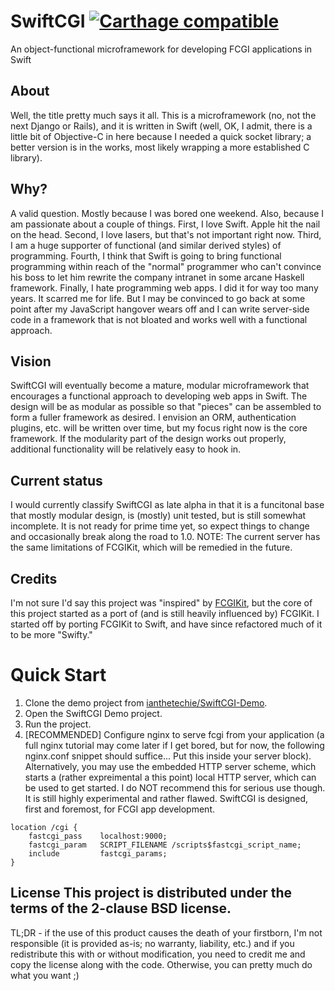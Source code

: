 # SwiftCGI [![Carthage compatible](https://img.shields.io/badge/Carthage-compatible-4BC51D.svg?style=flat)](https://github.com/Carthage/Carthage)

An object-functional microframework for developing FCGI applications in Swift

## About

Well, the title pretty much says it all. This is a microframework (no,
not the next Django or Rails), and it is written in Swift (well, OK, I
admit, there is a little bit of Objective-C in here because I needed a
quick socket library; a better version is in the works, most likely
wrapping a more established C library).

## Why?

A valid question. Mostly because I was bored one weekend. Also,
because I am passionate about a couple of things.  First, I love
Swift. Apple hit the nail on the head. Second, I love lasers, but
that's not important right now. Third, I am a huge supporter of
functional (and similar derived styles) of programming. Fourth, I
think that Swift is going to bring functional programming within reach
of the "normal" programmer who can't convince his boss to let him
rewrite the company intranet in some arcane Haskell
framework. Finally, I hate programming web apps. I did it for way too
many years. It scarred me for life. But I may be convinced to go back
at some point after my JavaScript hangover wears off and I can write
server-side code in a framework that is not bloated and works well
with a functional approach.

## Vision

SwiftCGI will eventually become a mature, modular microframework that
encourages a functional approach to developing web apps in Swift. The
design will be as modular as possible so that "pieces" can be
assembled to form a fuller framework as desired. I envision an ORM,
authentication plugins, etc. will be written over time, but my focus
right now is the core framework. If the modularity part of the design
works out properly, additional functionality will be relatively easy
to hook in.

## Current status

I would currently classify SwiftCGI as late alpha in that it is a
funcitonal base that mostly modular design, is (mostly) unit tested,
but is still somewhat incomplete. It is not ready for prime time yet,
so expect things to change and occasionally break along the road
to 1.0. NOTE: The current server has the same limitations of FCGIKit,
which will be remedied in the future.

## Credits

I'm not sure I'd say this project was "inspired" by
[FCGIKit](https://github.com/fervo/FCGIKit), but the core of this
project started as a port of (and is still heavily influenced by)
FCGIKit. I started off by porting FCGIKit to Swift, and have since
refactored much of it to be more "Swifty."

# Quick Start

1. Clone the demo project from
   [ianthetechie/SwiftCGI-Demo](https://github.com/ianthetechie/SwiftCGI-Demo).
2. Open the SwiftCGI Demo project.
3. Run the project.
4. [RECOMMENDED] Configure nginx to serve fcgi from your application
   (a full nginx tutorial may come later if I get bored, but for now,
   the following nginx.conf snippet should suffice... Put this inside
   your server block).  Alternatively, you may use the embedded HTTP
   server scheme, which starts a (rather expreimental a this point)
   local HTTP server, which can be used to get started. I do NOT
   recommend this for serious use though. It is still highly
   experimental and rather flawed. SwiftCGI is designed, first and
   foremost, for FCGI app development.

```
location /cgi {
    fastcgi_pass    localhost:9000;
    fastcgi_param   SCRIPT_FILENAME /scripts$fastcgi_script_name;
    include         fastcgi_params;
}
```


## License This project is distributed under the terms of the 2-clause BSD license.

TL;DR - if the use of this product causes the death of
your firstborn, I'm not responsible (it is provided as-is; no warranty,
liability, etc.) and if you redistribute this with or without
modification, you need to credit me and copy the license along with
the code. Otherwise, you can pretty much do what you want ;)
